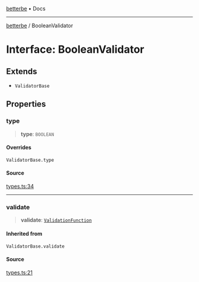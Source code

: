 [betterbe](../README.md) • Docs

---

[betterbe](../README.md) / BooleanValidator

# Interface: BooleanValidator

## Extends

- `ValidatorBase`

## Properties

### type

> **type**: `BOOLEAN`

#### Overrides

`ValidatorBase.type`

#### Source

[types.ts:34](https://github.com/ericvera/betterbe/blob/main/src/types.ts#L34)

---

### validate

> **validate**: [`ValidationFunction`](../type-aliases/ValidationFunction.md)

#### Inherited from

`ValidatorBase.validate`

#### Source

[types.ts:21](https://github.com/ericvera/betterbe/blob/main/src/types.ts#L21)
